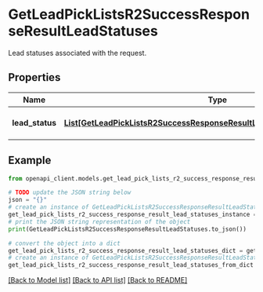 # GetLeadPickListsR2SuccessResponseResultLeadStatuses

Lead statuses associated with the request.

## Properties

Name | Type | Description | Notes
------------ | ------------- | ------------- | -------------
**lead_status** | [**List[GetLeadPickListsR2SuccessResponseResultLeadStatusesLeadStatusInner]**](GetLeadPickListsR2SuccessResponseResultLeadStatusesLeadStatusInner.md) | A list of lead statuses. | [optional] 

## Example

```python
from openapi_client.models.get_lead_pick_lists_r2_success_response_result_lead_statuses import GetLeadPickListsR2SuccessResponseResultLeadStatuses

# TODO update the JSON string below
json = "{}"
# create an instance of GetLeadPickListsR2SuccessResponseResultLeadStatuses from a JSON string
get_lead_pick_lists_r2_success_response_result_lead_statuses_instance = GetLeadPickListsR2SuccessResponseResultLeadStatuses.from_json(json)
# print the JSON string representation of the object
print(GetLeadPickListsR2SuccessResponseResultLeadStatuses.to_json())

# convert the object into a dict
get_lead_pick_lists_r2_success_response_result_lead_statuses_dict = get_lead_pick_lists_r2_success_response_result_lead_statuses_instance.to_dict()
# create an instance of GetLeadPickListsR2SuccessResponseResultLeadStatuses from a dict
get_lead_pick_lists_r2_success_response_result_lead_statuses_from_dict = GetLeadPickListsR2SuccessResponseResultLeadStatuses.from_dict(get_lead_pick_lists_r2_success_response_result_lead_statuses_dict)
```
[[Back to Model list]](../README.md#documentation-for-models) [[Back to API list]](../README.md#documentation-for-api-endpoints) [[Back to README]](../README.md)


